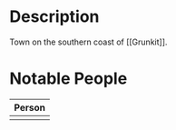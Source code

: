 # Description
Town on the southern coast of [[Grunkit]].

# Notable People
| Person |
| ------ |
|        |
